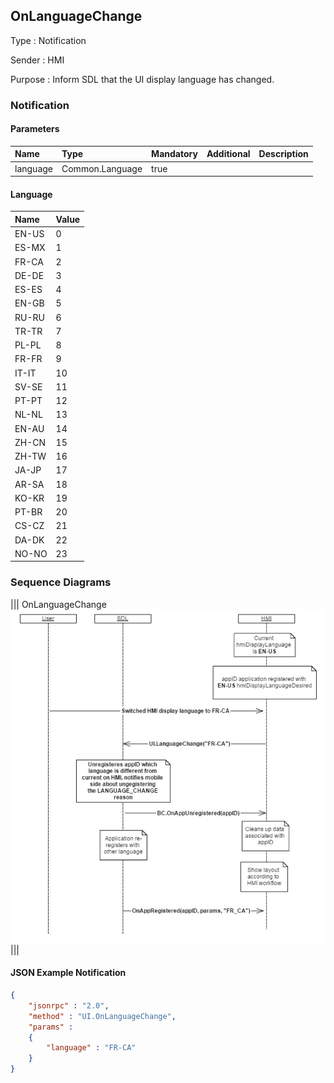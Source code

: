 ## OnLanguageChange

Type
: Notification

Sender
: HMI

Purpose
: Inform SDL that the UI display language has changed.

### Notification

#### Parameters

|Name|Type|Mandatory|Additional|Description|
|:---|:---|:--------|:---------|:----------|
|language|Common.Language|true|||

#### Language

|Name|Value|
|:---|:----|
|EN-US|0|
|ES-MX|1|
|FR-CA|2|
|DE-DE|3|
|ES-ES|4|
|EN-GB|5|
|RU-RU|6|
|TR-TR|7|
|PL-PL|8|
|FR-FR|9|
|IT-IT|10|
|SV-SE|11|
|PT-PT|12|
|NL-NL|13|
|EN-AU|14|
|ZH-CN|15|
|ZH-TW|16|
|JA-JP|17|
|AR-SA|18|
|KO-KR|19|
|PT-BR|20|
|CS-CZ|21|
|DA-DK|22|
|NO-NO|23|

### Sequence Diagrams
|||
OnLanguageChange
![OnLanguageChange](./assets/OnLanguageChange.png)
|||

#### JSON Example Notification
```json
{
	"jsonrpc" : "2.0",
	"method" : "UI.OnLanguageChange",
	"params" :
	{
		"language" : "FR-CA"
	}
}
```

